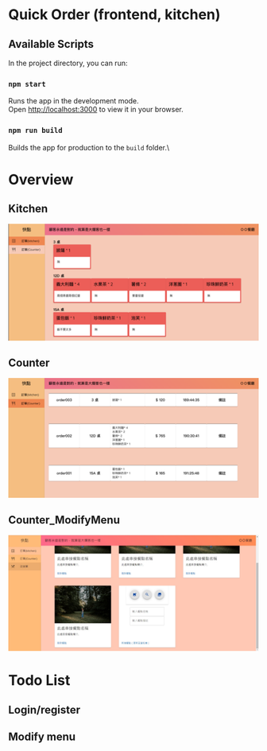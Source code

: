 # Quick Order (frontend, kitchen)

## Available Scripts

In the project directory, you can run:

### `npm start`

Runs the app in the development mode.\
Open [http://localhost:3000](http://localhost:3000) to view it in your browser.

### `npm run build`

Builds the app for production to the `build` folder.\

# Overview
## Kitchen
![image](kitchen.png)
## Counter
![image](counter.png)
## Counter_ModifyMenu
![image](counter_modify.jpg)

# Todo List
## Login/register
## Modify menu
